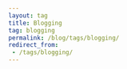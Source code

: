 ```yaml
---
layout: tag
title: Blogging
tag: blogging
permalink: /blog/tags/blogging/
redirect_from:
 - /tags/blogging/
---
```


